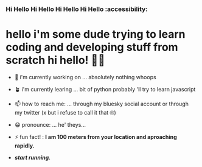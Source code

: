 ### Hi Hello Hi Hello Hi Hello Hi Hello :accessibility:

<!--
**fuckindumbfox/fuckindumbfox** is a ✨ _special_ ✨ repository because its `README.md` (this file) appears on your GitHub profile.

Here are some ideas to get you started:

- 🔭 I’m currently working on ...
- 🌱 I’m currently learning ...
- 👯 I’m looking to collaborate on ...
- 🤔 I’m looking for help with ...
- 💬 Ask me about ...
- 📫 How to reach me: ...
- 😄 Pronouns: ...
- ⚡ Fun fact: ...
-->

# hello i'm some dude trying to learn coding and developing stuff from scratch hi hello! 👋👋

- 🔭 i'm currently working on ... absolutely nothing whoops
- 🪴 i'm currently learing ... bit of python probably 'll try to learn javascript
- 📫 how to reach me: ... through my bluesky social account or through my twitter (x but i refuse to call it that 🙄)
- 😁 pronounce: ... he' theys...
- ⚡ fun fact! : **I am 100 meters from your location and aproaching rapidly.**

- ***start running***.
